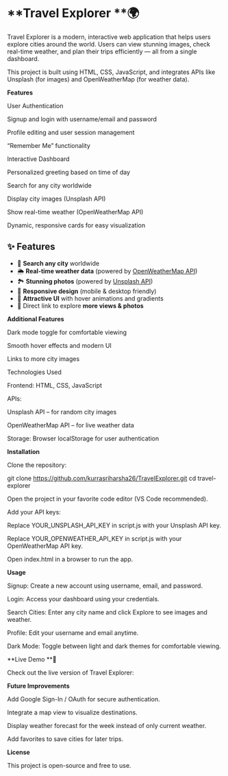 # **Travel Explorer **🌍

Travel Explorer is a modern, interactive web application that helps users explore cities around the world. Users can view stunning images, check real-time weather, and plan their trips efficiently — all from a single dashboard.

This project is built using HTML, CSS, JavaScript, and integrates APIs like Unsplash (for images) and OpenWeatherMap (for weather data).

**Features**

User Authentication

Signup and login with username/email and password

Profile editing and user session management

“Remember Me” functionality

Interactive Dashboard

Personalized greeting based on time of day

Search for any city worldwide

Display city images (Unsplash API)

Show real-time weather (OpenWeatherMap API)

Dynamic, responsive cards for easy visualization
## ✨ Features
- 🔎 **Search any city** worldwide
- 🌦️ **Real-time weather data** (powered by [OpenWeatherMap API](https://openweathermap.org/))
- 🏞️ **Stunning photos** (powered by [Unsplash API](https://unsplash.com/developers))
- 📱 **Responsive design** (mobile & desktop friendly)
- 🎨 **Attractive UI** with hover animations and gradients
- 📌 Direct link to explore **more views & photos**

**Additional Features**

Dark mode toggle for comfortable viewing

Smooth hover effects and modern UI

Links to more city images

Technologies Used

Frontend: HTML, CSS, JavaScript

APIs:

Unsplash API
 – for random city images

OpenWeatherMap API
 – for live weather data

Storage: Browser localStorage for user authentication

**Installation**

Clone the repository:

git clone https://github.com/kurrasriharsha26/TravelExplorer.git
cd travel-explorer


Open the project in your favorite code editor (VS Code recommended).

Add your API keys:

Replace YOUR_UNSPLASH_API_KEY in script.js with your Unsplash API key.

Replace YOUR_OPENWEATHER_API_KEY in script.js with your OpenWeatherMap API key.

Open index.html in a browser to run the app.

**Usage**

Signup: Create a new account using username, email, and password.

Login: Access your dashboard using your credentials.

Search Cities: Enter any city name and click Explore to see images and weather.

Profile: Edit your username and email anytime.

Dark Mode: Toggle between light and dark themes for comfortable viewing.

**Live Demo **🚀

Check out the live version of Travel Explorer:


**Future Improvements**

Add Google Sign-In / OAuth for secure authentication.

Integrate a map view to visualize destinations.

Display weather forecast for the week instead of only current weather.

Add favorites to save cities for later trips.

**License**

This project is open-source and free to use.

